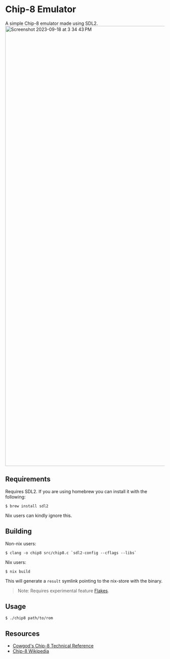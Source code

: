 # Chip-8 Emulator

A simple Chip-8 emulator made using SDL2.
<img width="1392" alt="Screenshot 2023-09-18 at 3 34 43 PM" src="https://github.com/FrothyMarrow/chip8/assets/76622149/51cb1547-bd68-4804-a09f-ff07399008c4">

## Requirements

Requires SDL2. If you are using homebrew you can install it with the following:

```
$ brew install sdl2
```

Nix users can kindly ignore this.

## Building

Non-nix users:

```
$ clang -o chip8 src/chip8.c `sdl2-config --cflags --libs`
```

Nix users:

```
$ nix build
```

This will generate a `result` symlink pointing to the nix-store with the binary.

> Note: Requires experimental feature [Flakes](https://nixos.wiki/wiki/Flakes).

## Usage

```
$ ./chip8 path/to/rom
```

## Resources

-   [Cowgod's Chip-8 Technical Reference](http://devernay.free.fr/hacks/chip8/C8TECH10.HTM)
-   [Chip-8 Wikipedia](https://en.wikipedia.org/wiki/CHIP-8)
